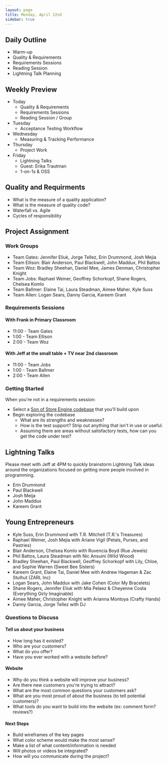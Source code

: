 ```yaml
---
layout: page
title: Monday, April 22nd
sidebar: true
---
```


## Daily Outline

* Warm-up
* Quality & Requirements
* Requirements Sessions
* Reading Session
* Lightning Talk Planning

## Weekly Preview

* Today
  * Quality & Requirements
  * Requirements Sessions
  * Reading Session / Group
* Tuesday
  * Acceptance Testing Workflow
* Wednesday
  * Measuring & Tracking Performance
* Thursday
  * Project Work
* Friday
  * Lightning Talks
  * Guest: Erika Trautman
  * 1-on-1s & OSS

## Quality and Requirments

* What is the measure of a quality application?
* What is the measure of quality code?
* Waterfall vs. Agile
* Cycles of responsibility

## Project Assignment

### Work Groups

* Team Gates: Jennifer Eliuk, Jorge Tellez, Erin Drummond, Josh Mejia
* Team Ellison: Blair Anderson, Paul Blackwell, John Maddux, Phil Battos
* Team Woz: Bradley Sheehan, Daniel Mee, James Denman, Christopher Knight
* Team Jobs: Raphael Weiner, Geoffrey Schorkopf, Shane Rogers, Chelsea Komlo
* Team Ballmer: Elaine Tai, Laura Steadman, Aimee Maher, Kyle Suss
* Team Allen: Logan Sears, Danny Garcia, Kareem Grant

### Requirements Sessions

#### With Frank in Primary Classroom

* 11:00 - Team Gates
* 1:00 - Team Ellison
* 2:00 - Team Woz

#### With Jeff at the small table + TV near 2nd classroom

* 11:00 - Team Jobs
* 1:00 - Team Ballmer
* 2:00 - Team Allen

### Getting Started

When you're not in a requirements session:

* Select a [Son of Store Engine codebase](https://github.com/gSchool/submissions/blob/master/projects/son_of_store_engine.markdown) that you'll build upon
* Begin exploring the codebase
  * What are its strengths and weaknesses?
  * How is the test support? Strip out anything that isn't in use or useful.
  * Assuming there are areas without satisfactory tests, how can you get the code under test?

## Lightning Talks

Please meet with Jeff at 4PM to quickly brainstorm Lightning Talk ideas around the organizations focused on getting more people involved in programming.

* Erin Drummond
* Paul Blackwell
* Josh Meija
* John Maddux
* Kareem Grant

## Young Entrepreneurs

* Kyle Suss, Erin Drummond with T.R. Mitchell (T.R.'s Treasures)
* Raphael Weiner, Josh Mejia with Ariane Vigil (Petals, Purses, and Pastries)
* Blair Anderson, Chelsea Komlo with Ruvencia Boyd (Rue Jewels)
* Phil Battos, Laura Steadman with Nic Ansuini (Wild Wiood)
* Bradley Sheehan, Paul Blackwell, Geoffrey Schorkopf with Lily, Chloe, and Sophie Warren (Sweet Bee Sisters)
* Kareem Grant, Elaine Tai, Daniel Mee with Andrew Hageman & Zac Stulhut (ZARL Inc)
* Logan Sears, John Maddux with Jake Cohen (Color My Bracelets)
* Shane Rogers, Jennifer Eliuk with Mia Pelaez & Cheyenne Costa (Everything Girly Imaginable)
* Aimee Maher, Christopher Knight with Arianna Montoya (Crafty Hands)
* Danny Garcia, Jorge Tellez with DJ

### Questions to Discuss

#### Tell us about your business

* How long has it existed?
* Who are your customers?
* What do you offer?
* Have you ever worked with a website before?

#### Website

* Why do you think a website will improve your business?
* Are there new customers you're trying to attract?
* What are the most common questions your customers ask?
* What are you most proud of about the business (to tell potential customers)?
* What tools do you want to build into the website (ex: comment form? reviews?)

#### Next Steps

* Build wireframes of the key pages
* What color scheme would make the most sense?
* Make a list of what content/information is needed
* Will photos or videos be integrated?
* How will you communicate during the project?
